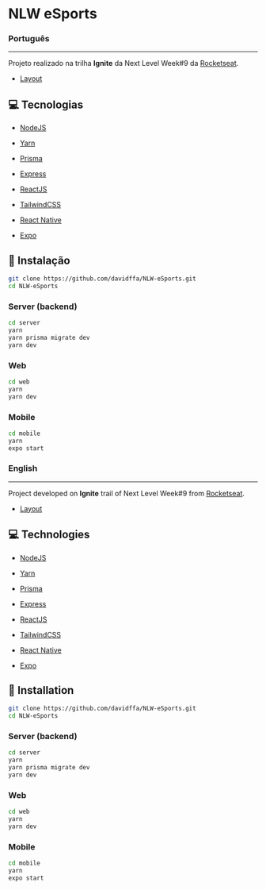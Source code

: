 # NLW eSports

### Português
---

Projeto realizado na trilha <strong>Ignite</strong> da Next Level Week#9 da [Rocketseat](https://rocketseat.com.br/).

- [Layout](https://www.figma.com/community/file/1150897317533332617)

## 💻 Tecnologias

- [NodeJS](https://nodejs.org/en/)
- [Yarn](https://yarnpkg.com/)

- [Prisma](https://www.prisma.io/)
- [Express](https://expressjs.com/)

- [ReactJS](https://reactjs.org/)
- [TailwindCSS](https://tailwindcss.com/)
- [React Native](https://reactnative.dev/)
- [Expo](https://expo.dev/)

## 🚀 Instalação

```sh
git clone https://github.com/davidffa/NLW-eSports.git
cd NLW-eSports
```

### Server (backend)

```sh
cd server
yarn
yarn prisma migrate dev
yarn dev
```

### Web

```sh
cd web
yarn
yarn dev
```

### Mobile
```sh
cd mobile
yarn
expo start
```

### English
---

Project developed on <strong>Ignite</strong> trail of Next Level Week#9 from [Rocketseat](https://rocketseat.com.br/).

- [Layout](https://www.figma.com/community/file/1150897317533332617)

## 💻 Technologies

- [NodeJS](https://nodejs.org/en/)
- [Yarn](https://yarnpkg.com/)

- [Prisma](https://www.prisma.io/)
- [Express](https://expressjs.com/)

- [ReactJS](https://reactjs.org/)
- [TailwindCSS](https://tailwindcss.com/)
- [React Native](https://reactnative.dev/)
- [Expo](https://expo.dev/)

## 🚀 Installation

```sh
git clone https://github.com/davidffa/NLW-eSports.git
cd NLW-eSports
```

### Server (backend)

```sh
cd server
yarn
yarn prisma migrate dev
yarn dev
```

### Web

```sh
cd web
yarn
yarn dev
```

### Mobile
```sh
cd mobile
yarn
expo start
```